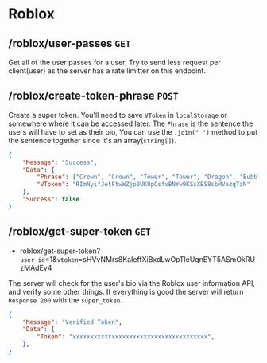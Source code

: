 # Roblox

## /roblox/user-passes `GET`

Get all of the user passes for a user. Try to send less request per client(user) as the server has a rate limitter on this endpoint.

## /roblox/create-token-phrase `POST`

Create a super token. You'll need to save `VToken` in `localStorage` or somewhere where it can be accessed later. The `Phrase` is the sentence the users will have to set as their bio, You can use the `.join(" ")` method to put the sentence together since it's an array(`string[]`).

```json
{
    "Message": "Success",
    "Data": {
        "Phrase": ["Crown", "Crown", "Tower", "Tower", "Dragon", "Bubble", "Prize", "King", "Toy", "Toy", "King", "Chip"],
        "VToken": "RImNyifJetFtwWZjp0UK0pCsfvBNYw9KSsXBS8sbMVazqTzN"
    },
    "Success": false
}
```

## /roblox/get-super-token `GET`

* roblox/get-super-token?`user_id`=1&`vtoken`=sHVvNMrs8KaIeffXiBxdLwOpTleUqnEYT5ASmOkRUzMAdEv4

The server will check for the user's bio via the Roblox user information API, and verify some other things. If everything is good the server will return `Response 200` with the `super_token`.

```json
{
    "Message": "Verified Token",
    "Data": {
        "Token": "xxxxxxxxxxxxxxxxxxxxxxxxxxxxxxxxxxxxxx",
    },
}
```

